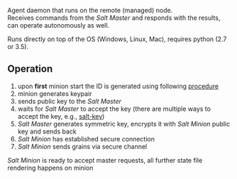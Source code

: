 Agent daemon that runs on the remote (managed) node.    
Receives commands from the _Salt Master_ and responds with the results, can operate autonomously as well.
  
Runs directly on top of the OS (Windows, Linux, Mac), requires python (2.7 or 3.5).  

## Operation
 1. upon **first** minion start the ID is generated using following [procedure](https://docs.saltstack.com/en/latest/topics/tutorials/walkthrough.html#minion-id-generation)
 2. minion generates keypair
 3. sends public key to the _Salt Master_
 4. waits for _Salt Master_ to accept the key (there are multiple ways to accept the key, e.g., [salt-key](https://github.com/kiemlicz/util/wiki/Salt-Scripts#salt-key))
 5. _Salt Master_ generates symmetric key, encrypts it with _Salt Minion_ public key and sends back
 6. _Salt Minion_ has established secure connection
 7. _Salt Minion_ sends grains via secure channel

_Salt Minion_ is ready to accept master requests, all further state file rendering happens on minion
